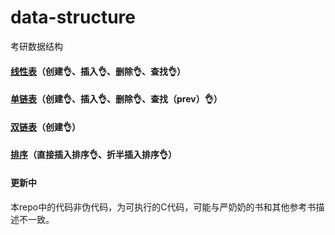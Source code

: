 # data-structure
考研数据结构

#### [线性表](https://github.com/Voyager-One/data-structure/tree/master/Sqlist)（创建👌、插入👌、删除👌、查找👌）
#### [单链表](https://github.com/Voyager-One/data-structure/tree/master/List)（创建👌、插入👌、删除👌、查找（prev）👌）
#### [双链表](https://github.com/Voyager-One/data-structure/tree/master/Dlist)（创建👌）

#### [排序](https://github.com/Voyager-One/data-structure/tree/master/Sort)（直接插入排序👌、折半插入排序👌）
#### 更新中

本repo中的代码非伪代码，为可执行的C代码，可能与严奶奶的书和其他参考书描述不一致。
